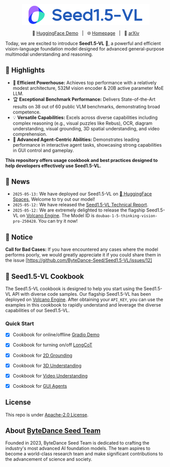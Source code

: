 <div align="center">
<img src="./assets/banner.png" width=400>
</div>

<p align="center">
🤗 <a href="https://huggingface.co/spaces/ByteDance-Seed/Seed1.5-VL"> HuggingFace Demo</a>&nbsp&nbsp | &nbsp&nbsp🌐 <a href="https://seed.bytedance.com/zh/tech/seed1_5_vl"> Homepage</a>&nbsp&nbsp | &nbsp&nbsp📄 <a href="https://arxiv.org/abs/2505.07062">arXiv</a>
</p>

Today, we are excited to introduce **Seed1.5-VL** 🚀, a powerful and efficient vision-language foundation model designed for advanced general-purpose multimodal understanding and reasoning.

## 🌟 Highlights
* 🧠 **Efficient Powerhouse:** Achieves top performance with a relatively modest architecture, 532M vision encoder & 20B active parameter MoE LLM.
* 🏆 **Exceptional Benchmark Performance:** Delivers State-of-the-Art results on 38 out of 60 public VLM benchmarks, demonstrating broad competence.
* 💡 **Versatile Capabilities:** Excels across diverse capabilities including complex reasoning (e.g., visual puzzles like Rebus), OCR, diagram understanding, visual grounding, 3D spatial understanding, and video comprehension.
* 🤖 **Advanced Agent-Centric Abilities:** Demonstrates leading performance in interactive agent tasks, showcasing strong capabilities in GUI control and gameplay.

**This repository offers usage cookbook and best practices designed to help developers effectively use Seed1.5-VL.**


## 📢 News
* `2025-05-13:` We have deployed our Seed1.5-VL on [🤗 HuggingFace Spaces](https://huggingface.co/spaces/ByteDance-Seed/Seed1.5-VL), Welcome to try out our model!
* `2025-05-12:` We have released the [Seed1.5-VL Technical Report](./Seed1.5-VL-Technical-Report.pdf).
* `2025-05-12:` We are extremely delighted to release the flagship Seed1.5-VL on [Volcano Engine](https://www.volcengine.com/product/doubao). The Model ID is `doubao-1-5-thinking-vision-pro-250428`. You can try it now!

## 📮 Notice
**Call for Bad Cases:** If you have encountered any cases where the model performs poorly, we would greatly appreciate it if you could share them in the issue [https://github.com/ByteDance-Seed/Seed1.5-VL/issues/12]

## 📖 Seed1.5-VL Cookbook

The Seed1.5-VL cookbook is designed to help you start using the Seed1.5-VL API with diverse code samples. Our flagship Seed1.5-VL has been deployed on [Volcano Engine](https://www.volcengine.com/product/doubao). After obtaining your `API_KEY`, you can use the examples in this cookbook to rapidly understand and leverage the diverse capabilities of our Seed1.5-VL.

### Quick Start

- [x] Cookbook for online/offline [Gradio Demo](./GradioDemo)
- [x] Cookbook for turning on/off [LongCoT](./longCoT)
- [x] Cookbook for [2D Grounding](./Grounding)
- [x] Cookbook for [3D Understanding](./3D-Understanding)
- [x] Cookbook for [Video Understanding](./Video)
- [X] Cookbook for [GUI Agents](./GUI) 


## License
This repo is under [Apache-2.0 License](./LICENSE).

## About [ByteDance Seed Team](https://seed.bytedance.com/)

Founded in 2023, ByteDance Seed Team is dedicated to crafting the industry's most advanced AI foundation models. The team aspires to become a world-class research team and make significant contributions to the advancement of science and society.
